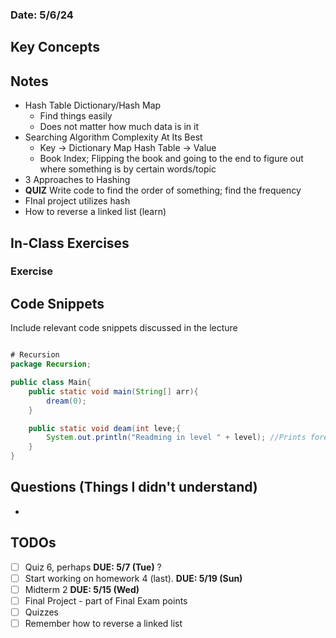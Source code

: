 ### Date: 5/6/24
## Key Concepts

## Notes
* Hash Table Dictionary/Hash Map
     * Find things easily
     * Does not matter how much data is in it
* Searching Algorithm Complexity At Its Best
     * Key -> Dictionary Map Hash Table -> Value
     * Book Index; Flipping the book and going to the end to figure out where something is by certain words/topic
* 3 Approaches to Hashing
*  **QUIZ** Write code to find the order of something; find the frequency
*  FInal project utilizes hash
*  How to reverse a linked list (learn)

## In-Class Exercises
### Exercise 

## Code Snippets
Include relevant code snippets discussed in the lecture
```java

# Recursion
package Recursion;

public class Main{
    public static void main(String[] arr){
        dream(0);
    }

    public static void deam(int leve;{
        System.out.println("Readming in level " + level); //Prints forever then error (StackOVerflowError)
    }
}

```

## Questions (Things I didn't understand)
* 

## TODOs
- [ ] Quiz 6, perhaps **DUE: 5/7 (Tue)** ?
- [ ] Start working on homework 4 (last). **DUE: 5/19 (Sun)**
- [ ] Midterm 2 **DUE: 5/15 (Wed)**
- [ ] Final Project - part of Final Exam points
- [ ] Quizzes
- [ ] Remember how to reverse a linked list
